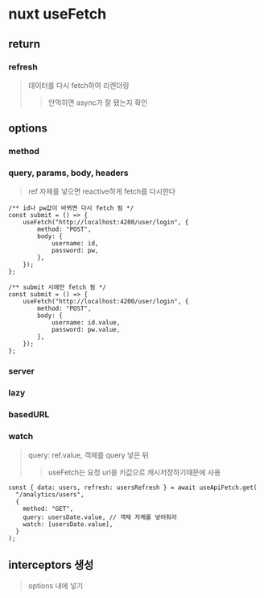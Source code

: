 # nuxt useFetch

## return

### refresh

> 데이터를 다시 fetch하여 리렌더링
>
> > 안먹히면 async가 잘 됐는지 확인

## options

### method

### query, params, body, headers

> ref 자체를 넣으면 reactive하게 fetch를 다시한다

```
/** id나 pw값이 바뀌면 다시 fetch 됨 */
const submit = () => {
	useFetch("http://localhost:4200/user/login", {
		method: "POST",
		body: {
			username: id,
			password: pw,
		},
	});
};

/** submit 시에만 fetch 됨 */
const submit = () => {
	useFetch("http://localhost:4200/user/login", {
		method: "POST",
		body: {
			username: id.value,
			password: pw.value,
		},
	});
};
```

### server

### lazy

### basedURL

### watch

> query: ref.value, 객체를 query 넣은 뒤
>
> > useFetch는 요청 url을 키값으로 캐시저장하기때문에 사용

```
const { data: users, refresh: usersRefresh } = await useApiFetch.get(
  "/analytics/users",
  {
    method: "GET",
    query: usersDate.value, // 객체 자체를 넣어줘라
    watch: [usersDate.value],
  }
);
```

## interceptors 생성

> options 내에 넣기

